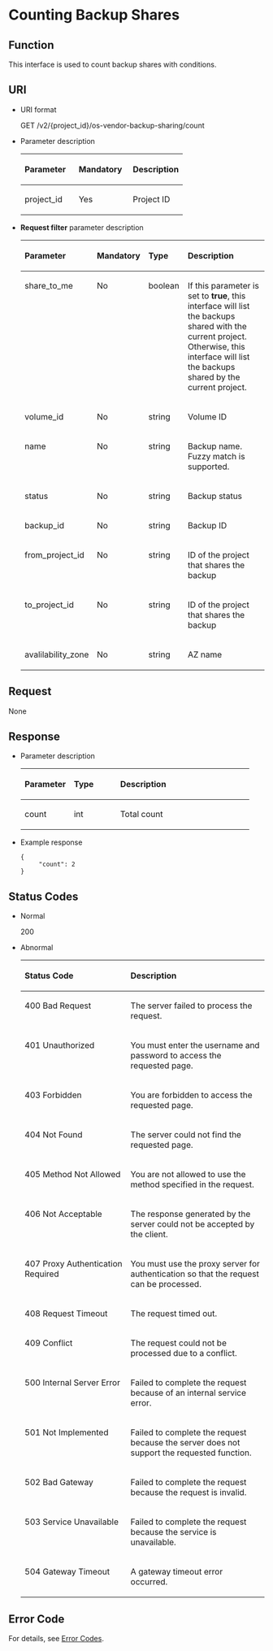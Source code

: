 # Counting Backup Shares<a name="EN-US_TOPIC_0078214154"></a>

## Function<a name="section1293613541013"></a>

This interface is used to count backup shares with conditions.

## URI<a name="section893718351108"></a>

-   URI format

    GET /v2/\{project\_id\}/os-vendor-backup-sharing/count

-   Parameter description

    <a name="table6939133551012"></a>
    <table><thead align="left"><tr id="row14221636111013"><th class="cellrowborder" valign="top" width="33.33333333333333%" id="mcps1.1.4.1.1"><p id="p1625418168917"><a name="p1625418168917"></a><a name="p1625418168917"></a>Parameter</p>
    </th>
    <th class="cellrowborder" valign="top" width="33.33333333333333%" id="mcps1.1.4.1.2"><p id="p9254916897"><a name="p9254916897"></a><a name="p9254916897"></a>Mandatory</p>
    </th>
    <th class="cellrowborder" valign="top" width="33.33333333333333%" id="mcps1.1.4.1.3"><p id="p1254191615916"><a name="p1254191615916"></a><a name="p1254191615916"></a>Description</p>
    </th>
    </tr>
    </thead>
    <tbody><tr id="row1422193614101"><td class="cellrowborder" valign="top" width="33.33333333333333%" headers="mcps1.1.4.1.1 "><p id="p1025419164915"><a name="p1025419164915"></a><a name="p1025419164915"></a>project_id</p>
    </td>
    <td class="cellrowborder" valign="top" width="33.33333333333333%" headers="mcps1.1.4.1.2 "><p id="p3254171615911"><a name="p3254171615911"></a><a name="p3254171615911"></a>Yes</p>
    </td>
    <td class="cellrowborder" valign="top" width="33.33333333333333%" headers="mcps1.1.4.1.3 "><p id="p64170449"><a name="p64170449"></a><a name="p64170449"></a>Project ID</p>
    </td>
    </tr>
    </tbody>
    </table>


-   **Request filter**  parameter description

    <a name="table49421357102"></a>
    <table><thead align="left"><tr id="row922213363102"><th class="cellrowborder" valign="top" width="17.348265173482652%" id="mcps1.1.5.1.1"><p id="p61804813"><a name="p61804813"></a><a name="p61804813"></a>Parameter</p>
    </th>
    <th class="cellrowborder" valign="top" width="19.388061193880613%" id="mcps1.1.5.1.2"><p id="p40133923"><a name="p40133923"></a><a name="p40133923"></a>Mandatory</p>
    </th>
    <th class="cellrowborder" valign="top" width="16.328367163283673%" id="mcps1.1.5.1.3"><p id="p14225104112"><a name="p14225104112"></a><a name="p14225104112"></a>Type</p>
    </th>
    <th class="cellrowborder" valign="top" width="46.93530646935306%" id="mcps1.1.5.1.4"><p id="p29622330"><a name="p29622330"></a><a name="p29622330"></a>Description</p>
    </th>
    </tr>
    </thead>
    <tbody><tr id="row11222436101017"><td class="cellrowborder" valign="top" width="17.348265173482652%" headers="mcps1.1.5.1.1 "><p id="p722212367106"><a name="p722212367106"></a><a name="p722212367106"></a>share_to_me</p>
    </td>
    <td class="cellrowborder" valign="top" width="19.388061193880613%" headers="mcps1.1.5.1.2 "><p id="p18222736171019"><a name="p18222736171019"></a><a name="p18222736171019"></a>No</p>
    </td>
    <td class="cellrowborder" valign="top" width="16.328367163283673%" headers="mcps1.1.5.1.3 "><p id="p2222103612104"><a name="p2222103612104"></a><a name="p2222103612104"></a>boolean</p>
    </td>
    <td class="cellrowborder" valign="top" width="46.93530646935306%" headers="mcps1.1.5.1.4 "><p id="p48092119105"><a name="p48092119105"></a><a name="p48092119105"></a>If this parameter is set to <strong id="b84235270673034"><a name="b84235270673034"></a><a name="b84235270673034"></a>true</strong>, this interface will list the backups shared with the current project. Otherwise, this interface will list the backups shared by the current project.</p>
    </td>
    </tr>
    <tr id="row1322243614107"><td class="cellrowborder" valign="top" width="17.348265173482652%" headers="mcps1.1.5.1.1 "><p id="p15222736191018"><a name="p15222736191018"></a><a name="p15222736191018"></a>volume_id</p>
    </td>
    <td class="cellrowborder" valign="top" width="19.388061193880613%" headers="mcps1.1.5.1.2 "><p id="p1361614191303"><a name="p1361614191303"></a><a name="p1361614191303"></a>No</p>
    </td>
    <td class="cellrowborder" valign="top" width="16.328367163283673%" headers="mcps1.1.5.1.3 "><p id="p122229361101"><a name="p122229361101"></a><a name="p122229361101"></a>string</p>
    </td>
    <td class="cellrowborder" valign="top" width="46.93530646935306%" headers="mcps1.1.5.1.4 "><p id="p1580221161020"><a name="p1580221161020"></a><a name="p1580221161020"></a>Volume ID</p>
    </td>
    </tr>
    <tr id="row1222293621017"><td class="cellrowborder" valign="top" width="17.348265173482652%" headers="mcps1.1.5.1.1 "><p id="p3222936181011"><a name="p3222936181011"></a><a name="p3222936181011"></a>name</p>
    </td>
    <td class="cellrowborder" valign="top" width="19.388061193880613%" headers="mcps1.1.5.1.2 "><p id="p2619919208"><a name="p2619919208"></a><a name="p2619919208"></a>No</p>
    </td>
    <td class="cellrowborder" valign="top" width="16.328367163283673%" headers="mcps1.1.5.1.3 "><p id="p62224361106"><a name="p62224361106"></a><a name="p62224361106"></a>string</p>
    </td>
    <td class="cellrowborder" valign="top" width="46.93530646935306%" headers="mcps1.1.5.1.4 "><p id="p1381122131012"><a name="p1381122131012"></a><a name="p1381122131012"></a>Backup name. Fuzzy match is supported.</p>
    </td>
    </tr>
    <tr id="row102221736161019"><td class="cellrowborder" valign="top" width="17.348265173482652%" headers="mcps1.1.5.1.1 "><p id="p18222183621012"><a name="p18222183621012"></a><a name="p18222183621012"></a>status</p>
    </td>
    <td class="cellrowborder" valign="top" width="19.388061193880613%" headers="mcps1.1.5.1.2 "><p id="p1462217198015"><a name="p1462217198015"></a><a name="p1462217198015"></a>No</p>
    </td>
    <td class="cellrowborder" valign="top" width="16.328367163283673%" headers="mcps1.1.5.1.3 "><p id="p52221136171015"><a name="p52221136171015"></a><a name="p52221136171015"></a>string</p>
    </td>
    <td class="cellrowborder" valign="top" width="46.93530646935306%" headers="mcps1.1.5.1.4 "><p id="p1581102131018"><a name="p1581102131018"></a><a name="p1581102131018"></a>Backup status</p>
    </td>
    </tr>
    <tr id="row1522316365108"><td class="cellrowborder" valign="top" width="17.348265173482652%" headers="mcps1.1.5.1.1 "><p id="p1223236151015"><a name="p1223236151015"></a><a name="p1223236151015"></a>backup_id</p>
    </td>
    <td class="cellrowborder" valign="top" width="19.388061193880613%" headers="mcps1.1.5.1.2 "><p id="p06260192007"><a name="p06260192007"></a><a name="p06260192007"></a>No</p>
    </td>
    <td class="cellrowborder" valign="top" width="16.328367163283673%" headers="mcps1.1.5.1.3 "><p id="p192237366102"><a name="p192237366102"></a><a name="p192237366102"></a>string</p>
    </td>
    <td class="cellrowborder" valign="top" width="46.93530646935306%" headers="mcps1.1.5.1.4 "><p id="p281182111013"><a name="p281182111013"></a><a name="p281182111013"></a>Backup ID</p>
    </td>
    </tr>
    <tr id="row5223236131014"><td class="cellrowborder" valign="top" width="17.348265173482652%" headers="mcps1.1.5.1.1 "><p id="p9223133619106"><a name="p9223133619106"></a><a name="p9223133619106"></a>from_project_id</p>
    </td>
    <td class="cellrowborder" valign="top" width="19.388061193880613%" headers="mcps1.1.5.1.2 "><p id="p1629319809"><a name="p1629319809"></a><a name="p1629319809"></a>No</p>
    </td>
    <td class="cellrowborder" valign="top" width="16.328367163283673%" headers="mcps1.1.5.1.3 "><p id="p18223736141015"><a name="p18223736141015"></a><a name="p18223736141015"></a>string</p>
    </td>
    <td class="cellrowborder" valign="top" width="46.93530646935306%" headers="mcps1.1.5.1.4 "><p id="p58342117100"><a name="p58342117100"></a><a name="p58342117100"></a>ID of the project that shares the backup</p>
    </td>
    </tr>
    <tr id="row15223143691017"><td class="cellrowborder" valign="top" width="17.348265173482652%" headers="mcps1.1.5.1.1 "><p id="p1522320369103"><a name="p1522320369103"></a><a name="p1522320369103"></a>to_project_id</p>
    </td>
    <td class="cellrowborder" valign="top" width="19.388061193880613%" headers="mcps1.1.5.1.2 "><p id="p76347198011"><a name="p76347198011"></a><a name="p76347198011"></a>No</p>
    </td>
    <td class="cellrowborder" valign="top" width="16.328367163283673%" headers="mcps1.1.5.1.3 "><p id="p922393616107"><a name="p922393616107"></a><a name="p922393616107"></a>string</p>
    </td>
    <td class="cellrowborder" valign="top" width="46.93530646935306%" headers="mcps1.1.5.1.4 "><p id="p383102141010"><a name="p383102141010"></a><a name="p383102141010"></a>ID of the project that shares the backup</p>
    </td>
    </tr>
    <tr id="row6223133661012"><td class="cellrowborder" valign="top" width="17.348265173482652%" headers="mcps1.1.5.1.1 "><p id="p18223123631014"><a name="p18223123631014"></a><a name="p18223123631014"></a>avalilability_zone</p>
    </td>
    <td class="cellrowborder" valign="top" width="19.388061193880613%" headers="mcps1.1.5.1.2 "><p id="p863710190019"><a name="p863710190019"></a><a name="p863710190019"></a>No</p>
    </td>
    <td class="cellrowborder" valign="top" width="16.328367163283673%" headers="mcps1.1.5.1.3 "><p id="p112231436131013"><a name="p112231436131013"></a><a name="p112231436131013"></a>string</p>
    </td>
    <td class="cellrowborder" valign="top" width="46.93530646935306%" headers="mcps1.1.5.1.4 "><p id="p138362110103"><a name="p138362110103"></a><a name="p138362110103"></a>AZ name</p>
    </td>
    </tr>
    </tbody>
    </table>


## Request<a name="section598663551014"></a>

None

## Response<a name="section1898763541014"></a>

-   Parameter description

    <a name="table998883518102"></a>
    <table><thead align="left"><tr id="row322418363104"><th class="cellrowborder" valign="top" width="21.52%" id="mcps1.1.4.1.1"><p id="p994172819233"><a name="p994172819233"></a><a name="p994172819233"></a>Parameter</p>
    </th>
    <th class="cellrowborder" valign="top" width="20.26%" id="mcps1.1.4.1.2"><p id="p89413284232"><a name="p89413284232"></a><a name="p89413284232"></a>Type</p>
    </th>
    <th class="cellrowborder" valign="top" width="58.220000000000006%" id="mcps1.1.4.1.3"><p id="p811072813234"><a name="p811072813234"></a><a name="p811072813234"></a>Description</p>
    </th>
    </tr>
    </thead>
    <tbody><tr id="row1122453618109"><td class="cellrowborder" valign="top" width="21.52%" headers="mcps1.1.4.1.1 "><p id="p82242362102"><a name="p82242362102"></a><a name="p82242362102"></a>count</p>
    </td>
    <td class="cellrowborder" valign="top" width="20.26%" headers="mcps1.1.4.1.2 "><p id="p8224143611105"><a name="p8224143611105"></a><a name="p8224143611105"></a>int</p>
    </td>
    <td class="cellrowborder" valign="top" width="58.220000000000006%" headers="mcps1.1.4.1.3 "><p id="p182241369102"><a name="p182241369102"></a><a name="p182241369102"></a>Total count</p>
    </td>
    </tr>
    </tbody>
    </table>


-   Example response

    ```
    { 
         "count": 2 
    }
    ```


## Status Codes<a name="section1399611359100"></a>

-   Normal

    200

-   Abnormal

    <a name="table59178184203255"></a>
    <table><thead align="left"><tr id="row54047877203255"><th class="cellrowborder" valign="top" width="43.419999999999995%" id="mcps1.1.3.1.1"><p id="p15801936203255"><a name="p15801936203255"></a><a name="p15801936203255"></a>Status Code</p>
    </th>
    <th class="cellrowborder" valign="top" width="56.58%" id="mcps1.1.3.1.2"><p id="p4888452203255"><a name="p4888452203255"></a><a name="p4888452203255"></a>Description</p>
    </th>
    </tr>
    </thead>
    <tbody><tr id="row60420295203255"><td class="cellrowborder" valign="top" width="43.419999999999995%" headers="mcps1.1.3.1.1 "><p id="p62205764203255"><a name="p62205764203255"></a><a name="p62205764203255"></a>400 Bad Request</p>
    </td>
    <td class="cellrowborder" valign="top" width="56.58%" headers="mcps1.1.3.1.2 "><p id="p5502113203255"><a name="p5502113203255"></a><a name="p5502113203255"></a>The server failed to process the request.</p>
    </td>
    </tr>
    <tr id="row49519019203255"><td class="cellrowborder" valign="top" width="43.419999999999995%" headers="mcps1.1.3.1.1 "><p id="p51617596203255"><a name="p51617596203255"></a><a name="p51617596203255"></a>401 Unauthorized</p>
    </td>
    <td class="cellrowborder" valign="top" width="56.58%" headers="mcps1.1.3.1.2 "><p id="p20275713203255"><a name="p20275713203255"></a><a name="p20275713203255"></a>You must enter the username and password to access the requested page.</p>
    </td>
    </tr>
    <tr id="row48263690203255"><td class="cellrowborder" valign="top" width="43.419999999999995%" headers="mcps1.1.3.1.1 "><p id="p17044857203255"><a name="p17044857203255"></a><a name="p17044857203255"></a>403 Forbidden</p>
    </td>
    <td class="cellrowborder" valign="top" width="56.58%" headers="mcps1.1.3.1.2 "><p id="p38456209203255"><a name="p38456209203255"></a><a name="p38456209203255"></a>You are forbidden to access the requested page.</p>
    </td>
    </tr>
    <tr id="row10561563203255"><td class="cellrowborder" valign="top" width="43.419999999999995%" headers="mcps1.1.3.1.1 "><p id="p50180290203255"><a name="p50180290203255"></a><a name="p50180290203255"></a>404 Not Found</p>
    </td>
    <td class="cellrowborder" valign="top" width="56.58%" headers="mcps1.1.3.1.2 "><p id="p38071718203255"><a name="p38071718203255"></a><a name="p38071718203255"></a>The server could not find the requested page.</p>
    </td>
    </tr>
    <tr id="row7101146203255"><td class="cellrowborder" valign="top" width="43.419999999999995%" headers="mcps1.1.3.1.1 "><p id="p38321955203255"><a name="p38321955203255"></a><a name="p38321955203255"></a>405 Method Not Allowed</p>
    </td>
    <td class="cellrowborder" valign="top" width="56.58%" headers="mcps1.1.3.1.2 "><p id="p17070685203255"><a name="p17070685203255"></a><a name="p17070685203255"></a>You are not allowed to use the method specified in the request.</p>
    </td>
    </tr>
    <tr id="row19418444203255"><td class="cellrowborder" valign="top" width="43.419999999999995%" headers="mcps1.1.3.1.1 "><p id="p29390130203255"><a name="p29390130203255"></a><a name="p29390130203255"></a>406 Not Acceptable</p>
    </td>
    <td class="cellrowborder" valign="top" width="56.58%" headers="mcps1.1.3.1.2 "><p id="p31790300203255"><a name="p31790300203255"></a><a name="p31790300203255"></a>The response generated by the server could not be accepted by the client.</p>
    </td>
    </tr>
    <tr id="row17677246203255"><td class="cellrowborder" valign="top" width="43.419999999999995%" headers="mcps1.1.3.1.1 "><p id="p22570826203255"><a name="p22570826203255"></a><a name="p22570826203255"></a>407 Proxy Authentication Required</p>
    </td>
    <td class="cellrowborder" valign="top" width="56.58%" headers="mcps1.1.3.1.2 "><p id="p16297614203255"><a name="p16297614203255"></a><a name="p16297614203255"></a>You must use the proxy server for authentication so that the request can be processed.</p>
    </td>
    </tr>
    <tr id="row12460805203255"><td class="cellrowborder" valign="top" width="43.419999999999995%" headers="mcps1.1.3.1.1 "><p id="p2692305203255"><a name="p2692305203255"></a><a name="p2692305203255"></a>408 Request Timeout</p>
    </td>
    <td class="cellrowborder" valign="top" width="56.58%" headers="mcps1.1.3.1.2 "><p id="p16750186203255"><a name="p16750186203255"></a><a name="p16750186203255"></a>The request timed out.</p>
    </td>
    </tr>
    <tr id="row16533951203255"><td class="cellrowborder" valign="top" width="43.419999999999995%" headers="mcps1.1.3.1.1 "><p id="p64181621203255"><a name="p64181621203255"></a><a name="p64181621203255"></a>409 Conflict</p>
    </td>
    <td class="cellrowborder" valign="top" width="56.58%" headers="mcps1.1.3.1.2 "><p id="p31328812203255"><a name="p31328812203255"></a><a name="p31328812203255"></a>The request could not be processed due to a conflict.</p>
    </td>
    </tr>
    <tr id="row13523855203255"><td class="cellrowborder" valign="top" width="43.419999999999995%" headers="mcps1.1.3.1.1 "><p id="p21690474203255"><a name="p21690474203255"></a><a name="p21690474203255"></a>500 Internal Server Error</p>
    </td>
    <td class="cellrowborder" valign="top" width="56.58%" headers="mcps1.1.3.1.2 "><p id="p12097945203255"><a name="p12097945203255"></a><a name="p12097945203255"></a>Failed to complete the request because of an internal service error.</p>
    </td>
    </tr>
    <tr id="row41772644203255"><td class="cellrowborder" valign="top" width="43.419999999999995%" headers="mcps1.1.3.1.1 "><p id="p28140973203255"><a name="p28140973203255"></a><a name="p28140973203255"></a>501 Not Implemented</p>
    </td>
    <td class="cellrowborder" valign="top" width="56.58%" headers="mcps1.1.3.1.2 "><p id="p64826302203255"><a name="p64826302203255"></a><a name="p64826302203255"></a>Failed to complete the request because the server does not support the requested function.</p>
    </td>
    </tr>
    <tr id="row46565809203255"><td class="cellrowborder" valign="top" width="43.419999999999995%" headers="mcps1.1.3.1.1 "><p id="p13734210203255"><a name="p13734210203255"></a><a name="p13734210203255"></a>502 Bad Gateway</p>
    </td>
    <td class="cellrowborder" valign="top" width="56.58%" headers="mcps1.1.3.1.2 "><p id="p38729264203255"><a name="p38729264203255"></a><a name="p38729264203255"></a>Failed to complete the request because the request is invalid.</p>
    </td>
    </tr>
    <tr id="row13019061203255"><td class="cellrowborder" valign="top" width="43.419999999999995%" headers="mcps1.1.3.1.1 "><p id="p47911033203255"><a name="p47911033203255"></a><a name="p47911033203255"></a>503 Service Unavailable</p>
    </td>
    <td class="cellrowborder" valign="top" width="56.58%" headers="mcps1.1.3.1.2 "><p id="p55588428203255"><a name="p55588428203255"></a><a name="p55588428203255"></a>Failed to complete the request because the service is unavailable.</p>
    </td>
    </tr>
    <tr id="row30533812203255"><td class="cellrowborder" valign="top" width="43.419999999999995%" headers="mcps1.1.3.1.1 "><p id="p57319716203255"><a name="p57319716203255"></a><a name="p57319716203255"></a>504 Gateway Timeout</p>
    </td>
    <td class="cellrowborder" valign="top" width="56.58%" headers="mcps1.1.3.1.2 "><p id="p12385400203255"><a name="p12385400203255"></a><a name="p12385400203255"></a>A gateway timeout error occurred.</p>
    </td>
    </tr>
    </tbody>
    </table>


## Error Code<a name="section1362310255432"></a>

For details, see  [Error Codes](error-codes.md).

